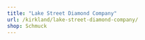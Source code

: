 ```yaml
---
title: "Lake Street Diamond Company"
url: /kirkland/lake-street-diamond-company/
shop: Schmuck
---
```

